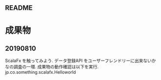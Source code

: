README
---

# 成果物
## 20190810

ScalaFx を触ってみよう.
データ登録API をユーザーフレンドリーに出来ないかなの調査の一環.
成果物の動作確認は以下を実行.
jp.co.something.scalafx.Helloworld

